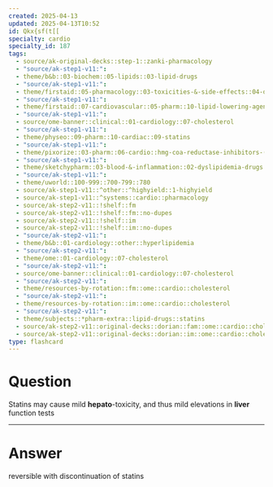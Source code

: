 ```yaml
---
created: 2025-04-13
updated: 2025-04-13T10:52
id: Qkx{sf(t[[
specialty: cardio
specialty_id: 187
tags:
  - source/ak-original-decks::step-1::zanki-pharmacology
  - "source/ak-step1-v11:": 
  - theme/b&b::03-biochem::05-lipids::03-lipid-drugs
  - "source/ak-step1-v11:": 
  - theme/firstaid::05-pharmacology::03-toxicities-&-side-effects::04-drug-reactions---gastrointestinal
  - "source/ak-step1-v11:": 
  - theme/firstaid::07-cardiovascular::05-pharm::10-lipid-lowering-agents::statins
  - "source/ak-step1-v11:": 
  - source/ome-banner::clinical::01-cardiology::07-cholesterol
  - "source/ak-step1-v11:": 
  - theme/physeo::09-pharm::10-cardiac::09-statins
  - "source/ak-step1-v11:": 
  - theme/pixorize::03-pharm::06-cardio::hmg-coa-reductase-inhibitors-(statins)
  - "source/ak-step1-v11:": 
  - theme/sketchypharm::03-blood-&-inflammation::02-dyslipidemia-drugs::01-statins
  - "source/ak-step1-v11:": 
  - theme/uworld::100-999::700-799::780
  - source/ak-step1-v11::^other::^highyield::1-highyield
  - source/ak-step1-v11::^systems::cardio::pharmacology
  - source/ak-step2-v11::!shelf::fm
  - source/ak-step2-v11::!shelf::fm::no-dupes
  - source/ak-step2-v11::!shelf::im
  - source/ak-step2-v11::!shelf::im::no-dupes
  - "source/ak-step2-v11:": 
  - theme/b&b::01-cardiology::other::hyperlipidemia
  - "source/ak-step2-v11:": 
  - theme/ome::01-cardiology::07-cholesterol
  - "source/ak-step2-v11:": 
  - source/ome-banner::clinical::01-cardiology::07-cholesterol
  - "source/ak-step2-v11:": 
  - theme/resources-by-rotation::fm::ome::cardio::cholesterol
  - "source/ak-step2-v11:": 
  - theme/resources-by-rotation::im::ome::cardio::cholesterol
  - "source/ak-step2-v11:": 
  - theme/subjects::*pharm-extra::lipid-drugs::statins
  - source/ak-step2-v11::original-decks::dorian::fam::ome::cardio::cholesterol
  - source/ak-step2-v11::original-decks::dorian::im::ome::cardio::cholesterol"
type: flashcard
---
```


# Question
Statins may cause mild **hepato**-toxicity, and thus mild elevations in **liver** function tests

---

# Answer
reversible with discontinuation of statins